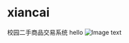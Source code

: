 # xiancai
校园二手商品交易系统
hello
![Image text](https://github.com/x-shunshun/xiancai/blob/master/img_folder/主页面.png)
